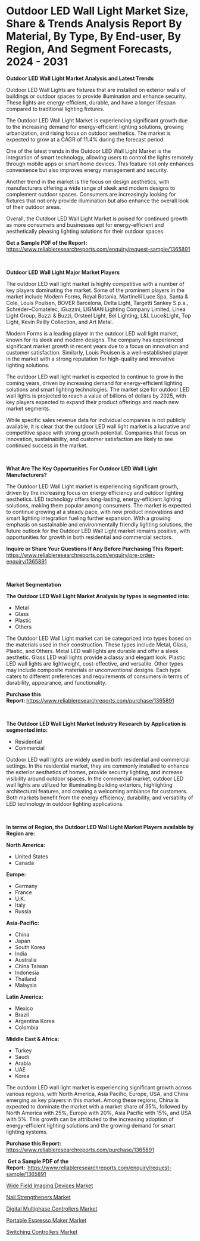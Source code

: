 <p><h1>Outdoor LED Wall Light Market Size, Share & Trends Analysis Report By Material, By Type, By End-user, By Region, And Segment Forecasts, 2024 - 2031</h1></p><p><strong>Outdoor LED Wall Light Market Analysis and Latest Trends</strong></p>
<p><p>Outdoor LED Wall Lights are fixtures that are installed on exterior walls of buildings or outdoor spaces to provide illumination and enhance security. These lights are energy-efficient, durable, and have a longer lifespan compared to traditional lighting fixtures.</p><p>The Outdoor LED Wall Light Market is experiencing significant growth due to the increasing demand for energy-efficient lighting solutions, growing urbanization, and rising focus on outdoor aesthetics. The market is expected to grow at a CAGR of 11.4% during the forecast period.</p><p>One of the latest trends in the Outdoor LED Wall Light Market is the integration of smart technology, allowing users to control the lights remotely through mobile apps or smart home devices. This feature not only enhances convenience but also improves energy management and security.</p><p>Another trend in the market is the focus on design aesthetics, with manufacturers offering a wide range of sleek and modern designs to complement outdoor spaces. Consumers are increasingly looking for fixtures that not only provide illumination but also enhance the overall look of their outdoor areas.</p><p>Overall, the Outdoor LED Wall Light Market is poised for continued growth as more consumers and businesses opt for energy-efficient and aesthetically pleasing lighting solutions for their outdoor spaces.</p></p>
<p><strong>Get a Sample PDF of the Report:&nbsp;</strong> <a href="https://www.reliableresearchreports.com/enquiry/request-sample/1365891">https://www.reliableresearchreports.com/enquiry/request-sample/1365891</a></p>
<p>&nbsp;</p>
<p><strong>Outdoor LED Wall Light Major Market Players</strong></p>
<p><p>The outdoor LED wall light market is highly competitive with a number of key players dominating the market. Some of the prominent players in the market include Modern Forms, Royal Botania, Martinelli Luce Spa, Santa & Cole, Louis Poulsen, BOVER Barcelona, Delta Light, Targetti Sankey S.p.a., Schréder–Comatelec, iGuzzini, LIGMAN Lighting Company Limited, Linea Light Group, Buzzi & Buzzi, Orsteel Light, Bel Lighting, L&L Luce&Light, Top Light, Kevin Reilly Collection, and Art Metal.</p><p>Modern Forms is a leading player in the outdoor LED wall light market, known for its sleek and modern designs. The company has experienced significant market growth in recent years due to a focus on innovation and customer satisfaction. Similarly, Louis Poulsen is a well-established player in the market with a strong reputation for high-quality and innovative lighting solutions.</p><p>The outdoor LED wall light market is expected to continue to grow in the coming years, driven by increasing demand for energy-efficient lighting solutions and smart lighting technologies. The market size for outdoor LED wall lights is projected to reach a value of billions of dollars by 2025, with key players expected to expand their product offerings and reach new market segments.</p><p>While specific sales revenue data for individual companies is not publicly available, it is clear that the outdoor LED wall light market is a lucrative and competitive space with strong growth potential. Companies that focus on innovation, sustainability, and customer satisfaction are likely to see continued success in the market.</p></p>
<p>&nbsp;</p>
<p><strong>What Are The Key Opportunities For Outdoor LED Wall Light Manufacturers?</strong></p>
<p><p>The Outdoor LED Wall Light market is experiencing significant growth, driven by the increasing focus on energy efficiency and outdoor lighting aesthetics. LED technology offers long-lasting, energy-efficient lighting solutions, making them popular among consumers. The market is expected to continue growing at a steady pace, with new product innovations and smart lighting integration fueling further expansion. With a growing emphasis on sustainable and environmentally friendly lighting solutions, the future outlook for the Outdoor LED Wall Light market remains positive, with opportunities for growth in both residential and commercial sectors.</p></p>
<p><strong>Inquire or Share Your Questions If Any Before Purchasing This Report:</strong> <a href="https://www.reliableresearchreports.com/enquiry/pre-order-enquiry/1365891">https://www.reliableresearchreports.com/enquiry/pre-order-enquiry/1365891</a></p>
<p>&nbsp;</p>
<p><strong>Market Segmentation</strong></p>
<p><strong>The Outdoor LED Wall Light Market Analysis by types is segmented into:</strong></p>
<p><ul><li>Metal</li><li>Glass</li><li>Plastic</li><li>Others</li></ul></p>
<p><p>The Outdoor LED Wall Light market can be categorized into types based on the materials used in their construction. These types include Metal, Glass, Plastic, and Others. Metal LED wall lights are durable and offer a sleek aesthetic. Glass LED wall lights provide a classy and elegant look. Plastic LED wall lights are lightweight, cost-effective, and versatile. Other types may include composite materials or unconventional designs. Each type caters to different preferences and requirements of consumers in terms of durability, appearance, and functionality.</p></p>
<p><strong>Purchase this Report:&nbsp;</strong><a href="https://www.reliableresearchreports.com/purchase/1365891">https://www.reliableresearchreports.com/purchase/1365891</a></p>
<p>&nbsp;</p>
<p><strong>The Outdoor LED Wall Light Market Industry Research by Application is segmented into:</strong></p>
<p><ul><li>Residential</li><li>Commercial</li></ul></p>
<p><p>Outdoor LED wall lights are widely used in both residential and commercial settings. In the residential market, they are commonly installed to enhance the exterior aesthetics of homes, provide security lighting, and increase visibility around outdoor spaces. In the commercial market, outdoor LED wall lights are utilized for illuminating building exteriors, highlighting architectural features, and creating a welcoming ambiance for customers. Both markets benefit from the energy efficiency, durability, and versatility of LED technology in outdoor lighting applications.</p></p>
<p>&nbsp;</p>
<p><strong>In terms of Region, the Outdoor LED Wall Light Market Players available by Region are:</strong></p>
<p>
    <p> <strong> North America: </strong>
        <ul>
            <li>United States</li>
            <li>Canada</li>
        </ul>
        </p> 
    <p> <strong> Europe: </strong>
        <ul>
            <li>Germany</li>
            <li>France</li>
            <li>U.K.</li>
            <li>Italy</li>
            <li>Russia</li>
        </ul>
        </p> 
    <p> <strong> Asia-Pacific: </strong>
        <ul>
            <li>China</li>
            <li>Japan</li>
            <li>South Korea</li>
            <li>India</li>
            <li>Australia</li>
            <li>China Taiwan</li>
            <li>Indonesia</li>
            <li>Thailand</li>
            <li>Malaysia</li>
        </ul>
        </p> 
    <p> <strong> Latin America: </strong>
        <ul>
            <li>Mexico</li>
            <li>Brazil</li>
            <li>Argentina Korea</li>
            <li>Colombia</li>
        </ul>
        </p> 
    <p> <strong> Middle East & Africa: </strong>
        <ul>
            <li>Turkey</li>
            <li>Saudi</li>
            <li>Arabia</li>
            <li>UAE</li>
            <li>Korea</li>
        </ul>
    </p>
    </p>
<p><p>The outdoor LED wall light market is experiencing significant growth across various regions, with North America, Asia Pacific, Europe, USA, and China emerging as key players in this market. Among these regions, China is expected to dominate the market with a market share of 35%, followed by North America with 25%, Europe with 20%, Asia Pacific with 15%, and USA with 5%. This growth can be attributed to the increasing adoption of energy-efficient lighting solutions and the growing demand for smart lighting systems.</p></p>
<p><strong>Purchase this Report: </strong><a href="https://www.reliableresearchreports.com/purchase/1365891">https://www.reliableresearchreports.com/purchase/1365891</a></p>
<p>&nbsp;<strong>Get a Sample PDF of the Report:&nbsp;&nbsp;</strong><a href="https://www.reliableresearchreports.com/enquiry/request-sample/1365891">https://www.reliableresearchreports.com/enquiry/request-sample/1365891</a></p>
<p><strong></strong></p>
<p><p><a href="https://github.com/Glendatilghmankmgz0rbhwpy/Market-Research-Report-List-1/blob/main/wide-field-imaging-devices-market.md">Wide Field Imaging Devices Market</a></p><p><a href="https://github.com/BryceTownsendr/Market-Research-Report-List-3/blob/main/nail-strengtheners-market.md">Nail Strengtheners Market</a></p><p><a href="https://github.com/dx0328/Market-Research-Report-List-1/blob/main/digital-multiphase-controllers-market.md">Digital Multiphase Controllers Market</a></p><p><a href="https://github.com/mahnoor2003/Market-Research-Report-List-3/blob/main/portable-espresso-maker-market.md">Portable Espresso Maker Market</a></p><p><a href="https://github.com/juancolorado15/Market-Research-Report-List-1/blob/main/switching-controllers-market.md">Switching Controllers Market</a></p></p>
